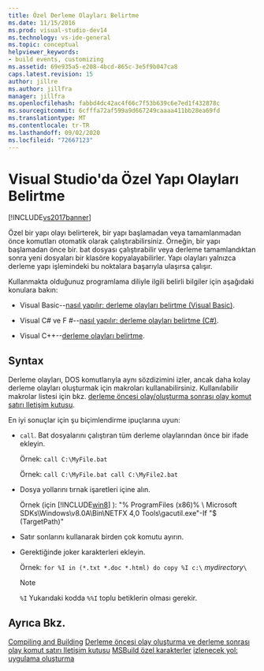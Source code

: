 ```yaml
---
title: Özel Derleme Olayları Belirtme
ms.date: 11/15/2016
ms.prod: visual-studio-dev14
ms.technology: vs-ide-general
ms.topic: conceptual
helpviewer_keywords:
- build events, customizing
ms.assetid: 69e935a5-e208-4bcd-865c-3e5f9b047ca8
caps.latest.revision: 15
author: jillre
ms.author: jillfra
manager: jillfra
ms.openlocfilehash: fabbd4dc42ac4f66c7f53b639c6e7ed1f432878c
ms.sourcegitcommit: 6cfffa72af599a9d667249caaaa411bb28ea69fd
ms.translationtype: MT
ms.contentlocale: tr-TR
ms.lasthandoff: 09/02/2020
ms.locfileid: "72667123"
---
```

# <a name="specifying-custom-build-events-in-visual-studio"></a>Visual Studio'da Özel Yapı Olayları Belirtme
[!INCLUDE[vs2017banner](../includes/vs2017banner.md)]

Özel bir yapı olayı belirterek, bir yapı başlamadan veya tamamlanmadan önce komutları otomatik olarak çalıştırabilirsiniz. Örneğin, bir yapı başlamadan önce bir. bat dosyası çalıştırabilir veya derleme tamamlandıktan sonra yeni dosyaları bir klasöre kopyalayabilirler. Yapı olayları yalnızca derleme yapı işlemindeki bu noktalara başarıyla ulaşırsa çalışır.

 Kullanmakta olduğunuz programlama diliyle ilgili belirli bilgiler için aşağıdaki konulara bakın:

- Visual Basic--[nasıl yapılır: derleme olayları belirtme (Visual Basic)](../ide/how-to-specify-build-events-visual-basic.md).

- Visual C# ve F #--[nasıl yapılır: derleme olayları belirtme (C#)](../ide/how-to-specify-build-events-csharp.md).

- Visual C++--[derleme olayları belirtme](https://msdn.microsoft.com/library/788a6c18-2dbe-4a49-8cd6-86c1ad7a95cc).

## <a name="syntax"></a>Syntax
 Derleme olayları, DOS komutlarıyla aynı sözdizimini izler, ancak daha kolay derleme olayları oluşturmak için makroları kullanabilirsiniz. Kullanılabilir makrolar listesi için bkz. [derleme öncesi olay/oluşturma sonrası olay komut satırı Iletişim kutusu](../ide/reference/pre-build-event-post-build-event-command-line-dialog-box.md).

 En iyi sonuçlar için şu biçimlendirme ipuçlarına uyun:

- `call`. Bat dosyalarını çalıştıran tüm derleme olaylarından önce bir ifade ekleyin.

     Örnek: `call C:\MyFile.bat`

     Örnek: `call C:\MyFile.bat call C:\MyFile2.bat`

- Dosya yollarını tırnak işaretleri içine alın.

     Örnek (için [!INCLUDE[win8](../includes/win8-md.md)] ): "% ProgramFiles (x86)% \ Microsoft SDKs\Windows\v8.0A\Bin\NETFX 4,0 Tools\gacutil.exe"-If "$ (TargetPath)"

- Satır sonlarını kullanarak birden çok komutu ayırın.

- Gerektiğinde joker karakterleri ekleyin.

     Örnek: `for %I in (*.txt *.doc *.html) do copy %I c:\` *mydirectory*`\`

    > [!NOTE]
    > `%I` Yukarıdaki kodda `%%I` toplu betiklerin olması gerekir.

## <a name="see-also"></a>Ayrıca Bkz.
 [Compiling and Building](../ide/compiling-and-building-in-visual-studio.md) [Derleme öncesi olay oluşturma ve derleme sonrası olay komut satırı Iletişim kutusu](../ide/reference/pre-build-event-post-build-event-command-line-dialog-box.md) [MSBuild özel karakterler](../msbuild/msbuild-special-characters.md) [izlenecek yol: uygulama oluşturma](../ide/walkthrough-building-an-application.md)
